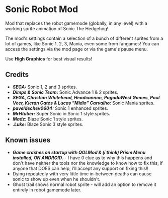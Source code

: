 # <cj>Sonic Robot Mod</c>

Mod that replaces the robot gamemode (globally, in any level) with a working sprite animation of <cl>Sonic The Hedgehog</c>!

The mod's settings contain a selection of a bunch of different sprites from a lot of games, like Sonic 1, 2, 3, Mania, even some from fangames!
You can access the settings via the <cy>mod page</c> or via the game's <cp>pause menu</c>.

<cr>Use **High Graphics** for best visual results!</c>

## <cs>Credits</c>

- ***SEGA:*** Sonic 1, 2 and 3 sprites.
- ***Dimps & Sonic Team:*** Sonic Advance 1 & 2 sprites.
- ***SEGA, Christian Whitehead, Headcannon, PagodaWest Games, Paul Veer, Kieran Gates & Lucas "Midio" Carvalho:*** Sonic Mania sprites.
- ***paveldechev0604:*** Sonic 1 enhanced sprites.
- ***MrHtuber:*** Super Sonic in Sonic 1 style sprites.
- ***Madz:*** Blaze Sonic 1 style sprites.
- ***.Luke:*** Blaze Sonic 3 style sprites.

## Known issues

- <cr>***Game crashes on startup with QOLMod & (i think) Prism Menu installed, ON ANDROID.*** - I have 0 clue as to why this happens and don't have neither the tools nor the knowledge to know how to fix this, if anyone that DOES can help, i'll accept any support on fixing this!!</c>
- Dying repeatedly with very little time in-between deaths can cause sonic to show up even when he shouldn't.
- Ghost trail shows normal robot sprite - will add an option to remove it entirely in robot gamemode later.